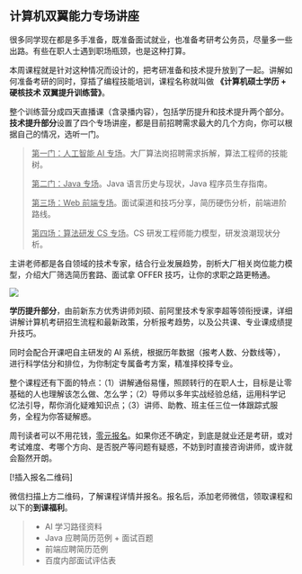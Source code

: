## 计算机双翼能力专场讲座

很多同学现在都是多手准备，既准备面试就业，也准备考研考公务员，尽量多一些出路。有些在职人士遇到职场瓶颈，也是这种打算。

本周课程就是针对这种情况而设计的，把考研准备和技术提升放到了一起。讲解如何准备考研的同时，穿插了编程技能培训，课程名称就叫做 **《计算机硕士学历 + 硬核技术 双翼提升训练营》**。

整个训练营分成四天直播课（含录播内容），包括学历提升和技术提升两个部分。**技术提升部分**设置了四个专场讲座，都是目前招聘需求最大的几个方向，你可以根据自己的情况，选听一门。

> <ins>第一门：人工智能 AI 专场</ins>。大厂算法岗招聘需求拆解，算法工程师的技能树。
> 
> <ins>第二门：Java 专场</ins>。Java 语言历史与现状，Java 程序员生存指南。
> 
> <ins>第三场：Web 前端专场</ins>。面试渠道和技巧分享，简历硬伤分析，前端进阶路线。
> 
> <ins>第四场：算法研发 CS 专场</ins>。CS 研发工程师能力模型，研发浪潮现状分析。

主讲老师都是各自领域的技术专家，结合行业发展趋势，剖析大厂相关岗位能力模型，介绍大厂筛选简历套路、面试拿 OFFER 技巧，让你的求职之路更畅通。

![](https://cdn.beekka.com/blogimg/asset/220204/bg2022042601.webp)

**学历提升部分**，由前新东方优秀讲师刘硕、前阿里技术专家李超等领衔授课，详细讲解计算机考研招生流程和最新政策，分析报考趋势，以及公共课、专业课成绩提升技巧。

同时会配合开课吧自主研发的 AI 系统，根据历年数据（报考人数、分数线等），进行科学估分和排位，为你制定专属备考方案，精准择校择专业。

整个课程还有下面的特点：（1）讲解通俗易懂，照顾转行的在职人士，目标是让零基础的人也理解该怎么做、怎么学；（2）导师以多年实战经验总结，运用科学记忆法引导，帮你消化疑难知识点；（3）讲师、助教、班主任三位一体跟踪式服务，全程为你答疑解惑。

周刊读者可以不用花钱，<ins>零元报名</ins>。如果你还不确定，到底是就业还是考研，或对考试难度、考哪个方向、是否脱产等问题有疑惑，不妨到时直接咨询讲师，或许就会豁然开朗。

[!插入报名二维码]

微信扫描上方二维码，了解课程详情并报名。报名后，添加老师微信，领取课程和以下的**到课福利**。

> - AI 学习路径资料
> - Java 应聘简历范例 + 面试百题
> - 前端应聘简历范例
> - 百度内部面试评估表
